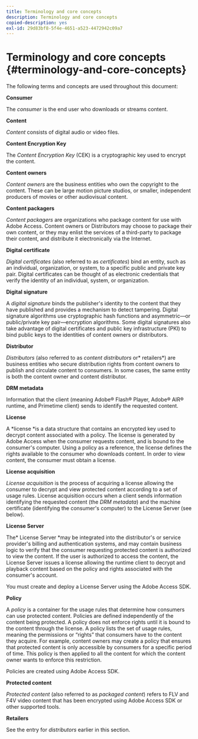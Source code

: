 ```yaml
---
title: Terminology and core concepts
description: Terminology and core concepts
copied-description: yes
exl-id: 29d83bf8-5f4e-4651-a523-4472942c09a7
---
```

# Terminology and core concepts {#terminology-and-core-concepts}

The following terms and concepts are used throughout this document:

**Consumer**

The *consumer* is the end user who downloads or streams content.

**Content**

*Content* consists of digital audio or video files.

**Content Encryption Key**

The *Content Encryption Key* (CEK) is a cryptographic key used to encrypt the content.

**Content owners**

*Content owners* are the business entities who own the copyright to the content. These can be large motion picture studios, or smaller, independent producers of movies or other audiovisual content.

**Content packagers**

*Content packagers* are organizations who package content for use with Adobe Access. Content owners or Distributors may choose to package their own content, or they may enlist the services of a third-party to package their content, and distribute it electronically via the Internet.

**Digital certificate**

*Digital certificates* (also referred to as *certificates*) bind an entity, such as an individual, organization, or system, to a specific public and private key pair. Digital certificates can be thought of as electronic credentials that verify the identity of an individual, system, or organization.

**Digital signature**

A *digital signature* binds the publisher's identity to the content that they have published and provides a mechanism to detect tampering. Digital signature algorithms use cryptographic hash functions and asymmetric—or public/private key pair—encryption algorithms. Some digital signatures also take advantage of digital certificates and public key infrastructure (PKI) to bind public keys to the identities of content owners or distributors.

**Distributor**

*Distributors* (also referred to as *content distributors* or* retailers*) are business entities who secure distribution rights from content owners to publish and circulate content to consumers. In some cases, the same entity is both the content owner and content distributor.

**DRM metadata**

Information that the client (meaning Adobe® Flash® Player, Adobe® AIR® runtime, and Primetime client) sends to identify the requested content.

**License**

A *license *is a data structure that contains an encrypted key used to decrypt content associated with a policy. The license is generated by Adobe Access when the consumer requests content, and is bound to the consumer's computer. Using a policy as a reference, the license defines the rights available to the consumer who downloads content. In order to view content, the consumer must obtain a license.

**License acquisition**

*License acquisition* is the process of acquiring a license allowing the consumer to decrypt and view protected content according to a set of usage rules. License acquisition occurs when a client sends information identifying the requested content (the *DRM metadata*) and the machine certificate (identifying the consumer's computer) to the License Server (see below).

**License Server**

The* License Server *may be integrated into the distributor's or service provider's billing and authentication systems, and may contain business logic to verify that the consumer requesting protected content is authorized to view the content. If the user is authorized to access the content, the License Server issues a license allowing the runtime client to decrypt and playback content based on the policy and rights associated with the consumer's account.

You must create and deploy a License Server using the Adobe Access SDK.

**Policy**

A *policy* is a container for the usage rules that determine how consumers can use protected content. Policies are defined independently of the content being protected. A policy does not enforce rights until it is bound to the content through the license. A policy lists the set of usage rules, meaning the permissions or “rights” that consumers have to the content they acquire. For example, content owners may create a policy that ensures that protected content is only accessible by consumers for a specific period of time. This policy is then applied to all the content for which the content owner wants to enforce this restriction.

Policies are created using Adobe Access SDK.

**Protected content**

*Protected content* (also referred to as *packaged content*) refers to FLV and F4V video content that has been encrypted using Adobe Access SDK or other supported tools.

**Retailers**

See the entry for *distributors* earlier in this section.
